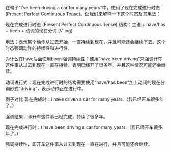 在句子“I've been driving a car for many years”中，使用了现在完成进行时态 (Present Perfect Continuous Tense)。让我们来解释一下这个时态及其用法：

现在完成进行时态 (Present Perfect Continuous Tense)
结构：主语 + have/has + been + 动词的现在分词 (V-ing)

用法：表示某个动作从过去开始，一直持续到现在，并且可能还会继续下去。这个时态强调动作的持续性和进行性。

为什么在have后面使用been
强调持续性：使用“have been driving”来强调开车这件事从过去到现在一直在持续，表明已经开了很多年，并且这种情况可能还会继续。

动词进行式：现在完成进行时的结构需要使用“have/has been”加上动词的现在分词形式“driving”，表示动作正在进行中。

例子对比
现在完成时：I have driven a car for many years.（我已经开车很多年了。）

强调结果，即开车这件事已经完成，持续了很多年。

现在完成进行时：I have been driving a car for many years.（我已经开车很多年了。）

强调持续性，即开车这件事从过去到现在一直在进行，并且可能还会继续。